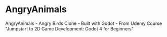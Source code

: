 # AngryAnimals
AngryAnimals - Angry Birds Clone - Built with Godot - From Udemy Course "Jumpstart to 2D Game Development: Godot 4 for Beginners" 
